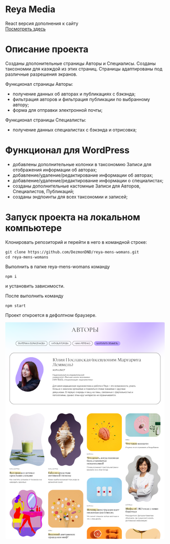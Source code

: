 # Reya Media

React версия дополнения к сайту  
[Посмотреть здесь](https://reya-media.netlify.app)

# Описание проекта

Созданы дполонительные страницы Авторы и Специалисы. Созданы таксономии для каэждой из этих страниц. Страницы адаптированы под различные разрешения экранов.

Функционал страницы Авторы:

- получение данных об авторах и публикациях с бэкэнда;
- фильтрация авторов и фильтрация публикации по выбранному автору;
- форма для отправки электронной почты;

Функционал страницы Специалисты:

- получение данных специалистах с бэкэнда и отрисовка;

# Функционал для WordPress

- добавлены дополнительные колонки в таксономию Записи для отображения информации об авторах;
- добавление/удаление/редактирование информации об авторах;
- добавление/удаление/редактирование информации о специалистах;
- созданы дополнительные кастомные Записи для Авторов, Специалистов, Публикаций;
- созданы эндпоинты для всех таксономии и записей;

# Запуск проекта на локальном компьютере

Клонировать репозиторий и перейти в него в командной строке:

```
git clone https://github.com/DezmonDND/reya-mens-womans.git
cd reya-mens-womans
```

Выполнить в папке reya-mens-womans команду

```
npm i
```

и установить зависимости.

После выполнить команду

```
npm start
```

Проект откроется в дефолтном браузере.

<p align="center">
  <img src="https://github.com/DezmonDND/reya-mens-womans/blob/main/preview_2.png?raw=true" alt="Превью's custom image"/>
</p>
